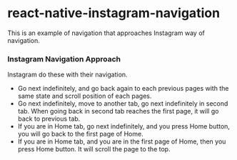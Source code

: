 # react-native-instagram-navigation #
This is an example of navigation that approaches Instagram way of navigation.

### Instagram Navigation Approach ###
Instagram do these with their navigation.
- Go next indefinitely, and go back again to each previous pages with the same state and scroll position of each pages.
- Go next indefinitely, move to another tab, go next indefinitely in second tab. When going back in second tab reaches the first page, it will go back to previous tab.
- If you are in Home tab, go next indefinitely, and you press Home button, you will go back to the first page of Home.
- If you are in Home tab, and you are in the first page of Home, then you press Home button. It will scroll the page to the top.
